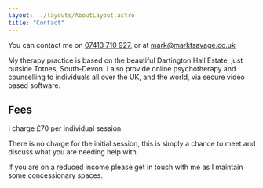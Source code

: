```yaml
---
layout: ../layouts/AboutLayout.astro
title: "Contact"
---
```


You can contact me on [07413 710 927](tel:07413710927), or at [mark@marktsavage.co.uk](mailto:mark@marktsavage.co.uk)

My therapy practice is based on the beautiful Dartington Hall Estate, just outside Totnes, South-Devon. I also provide online psychotherapy and counselling to individuals all over the UK, and the world, via secure video based software.

## Fees
I charge £70 per individual session.

There is no charge for the initial session, this is simply a chance to meet and discuss what you are needing help with.

If you are on a reduced income please get in touch with me as I maintain some concessionary spaces.